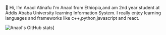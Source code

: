  👋 Hi, I’m Anaol Atinafu
 I'm Anaol from Ethiopia,and am 2nd year student at Addis Ababa University learning Information System. I really enjoy learning languages and 
 frameworks like c++,python,javascript and react.
 
 ![Anaol's GitHub stats](https://github-readme-stats.vercel.app/api?username=anaol216)]

